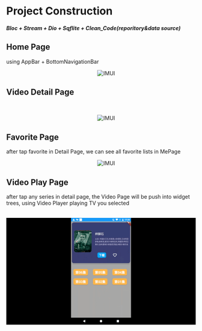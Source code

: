 # Project Construction
##### Bloc + Stream + Dio + Sqflite + Clean_Code(reporitory&data source)

## Home Page
using AppBar + BottomNavigationBar
<br>
<p align="center">
    <a target="_blank">
        <img src="https://github.com/McoyJiang/iTV/blob/master/ai_tv/images/home.gif" alt="IMUI" width=300/>
    </a>
</p>

## Video Detail Page
<br>
<p align="center">
    <a target="_blank">
        <img src="https://github.com/McoyJiang/iTV/blob/master/ai_tv/images/detail.gif" alt="IMUI" width=300/>
    </a>
</p>

## Favorite Page
after tap favorite in Detail Page, we can see all favorite lists in MePage
<br>
<p align="center">
    <a target="_blank">
        <img src="https://github.com/McoyJiang/iTV/blob/master/ai_tv/images/favorite.gif" alt="IMUI" width=300/>
    </a>
</p>

## Video Play Page
after tap any series in detail page, the Video Page will be push into widget trees, using Video Player playing TV you selected
<br>
<p align="center">
    <a target="_blank">
        <img src="https://github.com/McoyJiang/iTV/blob/master/ai_tv/images/video.gif" alt="IMUI" width=600/>
    </a>
</p>

